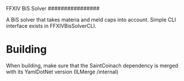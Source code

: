 FFXIV BiS Solver
################

A BiS solver that takes materia and meld caps into account. Simple CLI interface exists in FFXIVBisSolverCLI.

Building
========
When building, make sure that the SaintCoinach dependency is merged with its YamlDotNet version (ILMerge /internal)